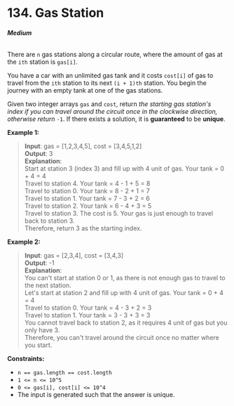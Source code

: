 # 134. Gas Station
###### **Medium**

There are `n` gas stations along a circular route, where the amount of gas at the `ith` station is `gas[i]`.

You have a car with an unlimited gas tank and it costs `cost[i]` of gas to travel from the `ith` station to its next `(i + 1)th` station. You begin the journey with an empty tank at one of the gas stations.

Given two integer arrays `gas` and `cost`, return *the starting gas station's index if you can travel around the circuit once in the clockwise direction, otherwise return* `-1`. If there exists a solution, it is **guaranteed** to be **unique**.
 

**Example 1:**

> **Input**: gas = [1,2,3,4,5], cost = [3,4,5,1,2]  
**Output**: 3  
**Explanation**:  
Start at station 3 (index 3) and fill up with 4 unit of gas. Your tank = 0 + 4 = 4  
Travel to station 4. Your tank = 4 - 1 + 5 = 8  
Travel to station 0. Your tank = 8 - 2 + 1 = 7  
Travel to station 1. Your tank = 7 - 3 + 2 = 6  
Travel to station 2. Your tank = 6 - 4 + 3 = 5  
Travel to station 3. The cost is 5. Your gas is just enough to travel back to station 3.  
Therefore, return 3 as the starting index.  

**Example 2:**

> **Input**: gas = [2,3,4], cost = [3,4,3]  
**Output**: -1  
**Explanation**:  
You can't start at station 0 or 1, as there is not enough gas to travel to the next station.  
Let's start at station 2 and fill up with 4 unit of gas. Your tank = 0 + 4 = 4  
Travel to station 0. Your tank = 4 - 3 + 2 = 3  
Travel to station 1. Your tank = 3 - 3 + 3 = 3  
You cannot travel back to station 2, as it requires 4 unit of gas but you only have 3.  
Therefore, you can't travel around the circuit once no matter where you start.  
 

**Constraints:**

- `n == gas.length == cost.length`
- `1 <= n <= 10^5`
- `0 <= gas[i], cost[i] <= 10^4`
- The input is generated such that the answer is unique.

